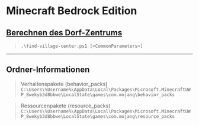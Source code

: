 # Minecraft Bedrock Edition

## [Berechnen des Dorf-Zentrums](https://github.com/dr-woitschek/spielkiste/tree/master/minecraft/find-village-center/)

> `.\find-village-center.ps1 [<CommonParameters>]`

---

## Ordner-Informationen

> Verhaltenspakete (behavior_packs)
`C:\Users\%Username%\AppData\Local\Packages\Microsoft.MinecraftUWP_8wekyb3d8bbwe\LocalState\games\com.mojang\behavior_packs`

> Ressourcenpakete (resource_packs)
`C:\Users\%Username%\AppData\Local\Packages\Microsoft.MinecraftUWP_8wekyb3d8bbwe\LocalState\games\com.mojang\resource_packs`